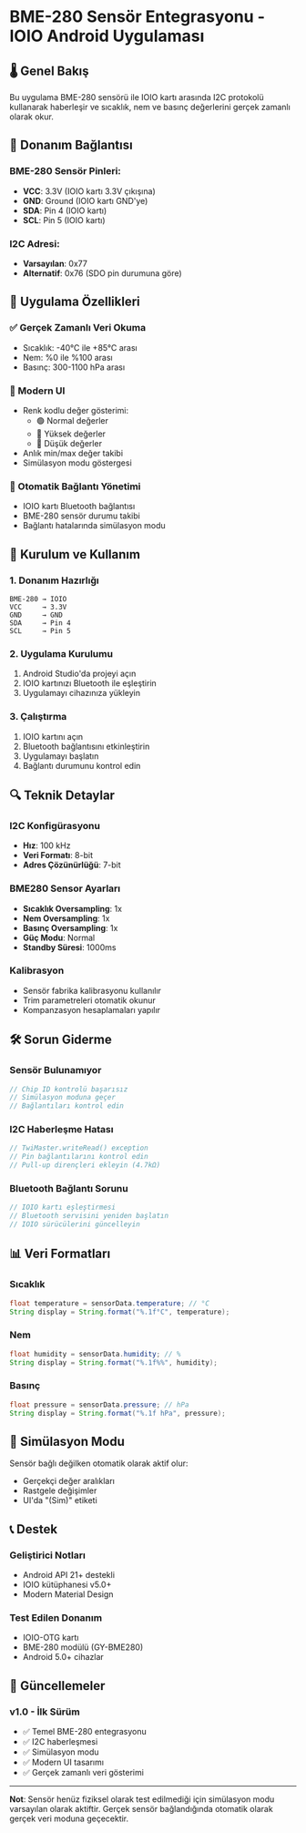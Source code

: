 # BME-280 Sensör Entegrasyonu - IOIO Android Uygulaması

## 🌡️ Genel Bakış
Bu uygulama BME-280 sensörü ile IOIO kartı arasında I2C protokolü kullanarak haberleşir ve sıcaklık, nem ve basınç değerlerini gerçek zamanlı olarak okur.

## 🔧 Donanım Bağlantısı

### BME-280 Sensör Pinleri:
- **VCC**: 3.3V (IOIO kartı 3.3V çıkışına)
- **GND**: Ground (IOIO kartı GND'ye)  
- **SDA**: Pin 4 (IOIO kartı)
- **SCL**: Pin 5 (IOIO kartı)

### I2C Adresi:
- **Varsayılan**: 0x77
- **Alternatif**: 0x76 (SDO pin durumuna göre)

## 📱 Uygulama Özellikleri

### ✅ Gerçek Zamanlı Veri Okuma
- Sıcaklık: -40°C ile +85°C arası
- Nem: %0 ile %100 arası  
- Basınç: 300-1100 hPa arası

### 🎨 Modern UI
- Renk kodlu değer gösterimi:
  - 🟢 Normal değerler
  - 🔴 Yüksek değerler
  - 🔵 Düşük değerler
- Anlık min/max değer takibi
- Simülasyon modu göstergesi

### 🔄 Otomatik Bağlantı Yönetimi
- IOIO kartı Bluetooth bağlantısı
- BME-280 sensör durumu takibi
- Bağlantı hatalarında simülasyon modu

## 🚀 Kurulum ve Kullanım

### 1. Donanım Hazırlığı
```
BME-280 → IOIO
VCC     → 3.3V
GND     → GND  
SDA     → Pin 4
SCL     → Pin 5
```

### 2. Uygulama Kurulumu
1. Android Studio'da projeyi açın
2. IOIO kartınızı Bluetooth ile eşleştirin
3. Uygulamayı cihazınıza yükleyin

### 3. Çalıştırma
1. IOIO kartını açın
2. Bluetooth bağlantısını etkinleştirin
3. Uygulamayı başlatın
4. Bağlantı durumunu kontrol edin

## 🔍 Teknik Detaylar

### I2C Konfigürasyonu
- **Hız**: 100 kHz
- **Veri Formatı**: 8-bit
- **Adres Çözünürlüğü**: 7-bit

### BME280 Sensor Ayarları
- **Sıcaklık Oversampling**: 1x
- **Nem Oversampling**: 1x  
- **Basınç Oversampling**: 1x
- **Güç Modu**: Normal
- **Standby Süresi**: 1000ms

### Kalibrasyon
- Sensör fabrika kalibrasyonu kullanılır
- Trim parametreleri otomatik okunur
- Kompanzasyon hesaplamaları yapılır

## 🛠️ Sorun Giderme

### Sensör Bulunamıyor
```java
// Chip ID kontrolü başarısız
// Simülasyon moduna geçer
// Bağlantıları kontrol edin
```

### I2C Haberleşme Hatası
```java
// TwiMaster.writeRead() exception
// Pin bağlantılarını kontrol edin
// Pull-up dirençleri ekleyin (4.7kΩ)
```

### Bluetooth Bağlantı Sorunu
```java
// IOIO kartı eşleştirmesi
// Bluetooth servisini yeniden başlatın
// IOIO sürücülerini güncelleyin
```

## 📊 Veri Formatları

### Sıcaklık
```java
float temperature = sensorData.temperature; // °C
String display = String.format("%.1f°C", temperature);
```

### Nem
```java
float humidity = sensorData.humidity; // %
String display = String.format("%.1f%%", humidity);
```

### Basınç
```java
float pressure = sensorData.pressure; // hPa
String display = String.format("%.1f hPa", pressure);
```

## 🎯 Simülasyon Modu

Sensör bağlı değilken otomatik olarak aktif olur:
- Gerçekçi değer aralıkları
- Rastgele değişimler
- UI'da "(Sim)" etiketi

## 📞 Destek

### Geliştirici Notları
- Android API 21+ destekli
- IOIO kütüphanesi v5.0+
- Modern Material Design

### Test Edilen Donanım
- IOIO-OTG kartı
- BME-280 modülü (GY-BME280)
- Android 5.0+ cihazlar

## 🔄 Güncellemeler

### v1.0 - İlk Sürüm
- ✅ Temel BME-280 entegrasyonu
- ✅ I2C haberleşmesi  
- ✅ Simülasyon modu
- ✅ Modern UI tasarımı
- ✅ Gerçek zamanlı veri gösterimi

---
**Not**: Sensör henüz fiziksel olarak test edilmediği için simülasyon modu varsayılan olarak aktiftir. Gerçek sensör bağlandığında otomatik olarak gerçek veri moduna geçecektir. 